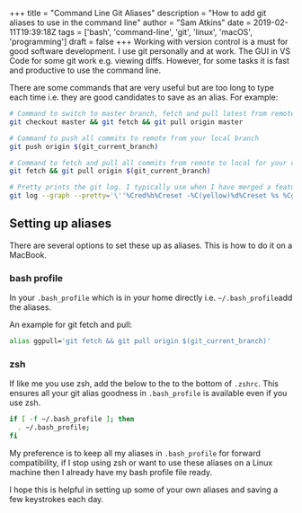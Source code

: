 +++
title = "Command Line Git Aliases"
description = "How to add git aliases to use in the command line"
author = "Sam Atkins"
date = 2019-02-11T19:39:18Z
tags = ['bash', 'command-line', 'git', 'linux', 'macOS', 'programming']
draft = false
+++
Working with version control is a must for good software development. I use git personally and at work. The GUI in VS Code for some git work e.g. viewing diffs. However, for some tasks it is fast and productive to use the command line.

There are some commands that are very useful but are too long to type each time i.e. they are good candidates to save as an alias. For example:

```bash
# Command to switch to master branch, fetch and pull latest from remote
git checkout master && git fetch && git pull origin master

# Command to push all commits to remote from your local branch
git push origin $(git_current_branch)

# Command to fetch and pull all commits from remote to local for your current branch
git fetch && git pull origin $(git_current_branch)

# Pretty prints the git log. I typically use when I have merged a feature branch to master and want to find the commit as part of then tagging the release
git log --graph --pretty='\''%Cred%h%Creset -%C(yellow)%d%Creset %s %Cgreen(%cr) %C(bold blue)<%an>%Creset'\'' --abbrev-commit --all
```

## Setting up aliases

There are several options to set these up as aliases. This is how to do it on a MacBook.

### bash profile

In your `.bash_profile` which is in your home directly i.e. `~/.bash_profile`add the aliases.

An example for git fetch and pull:

```bash
alias ggpull='git fetch && git pull origin $(git_current_branch)'
```

### zsh

If like me you use zsh, add the below to the to the bottom of `.zshrc`. This ensures all your git alias goodness in `.bash_profile` is available even if you use zsh.

```bash
if [ -f ~/.bash_profile ]; then
  . ~/.bash_profile;
fi
```

My preference is to keep all my aliases in `.bash_profile` for forward compatibility, if I stop using zsh or want to use these aliases on a Linux machine then I already have my bash profile file ready.

I hope this is helpful in setting up some of your own aliases and saving a few keystrokes each day.
